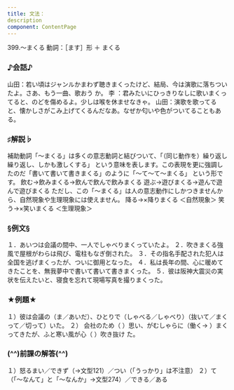 ```yaml
---
title: 文法：
description
component: ContentPage
---
```



399.～まくる
動詞：［ます］形 ＋ まくる
### ♪会話♪
山田：若い頃はジャンルかまわず聴きまくったけど、結局、今は演歌に落ちついたよ。さあ、もう一曲、歌おう か。
李 ：君みたいにひっきりなしに歌いまくってると、のどを傷めるよ。少しは喉を休ませなきゃ。 山田：演歌を歌ってると、懐かしさがこみ上げてくるんだなあ。なぜか匂いや色がついてることもある。
### ♯解説♭
補助動詞「～まくる」は多くの意志動詞と結びついて、「（同じ動作を）繰り返し繰り返し、しかも激しくする」 という意味を表します。この表現を更に強調したのだ「書いて書いて書きまくる」のように「～て～て～まくる」 という形です。
飲む→飲みまくる→飲んで飲んで飲みまくる 遊ぶ→遊びまくる→遊んで遊んで遊びまくる
ただし、この「～まくる」は人の意志動作にしかつきませんから、自然現象や生理現象には使えません。 降る→×降りまくる ＜自然現象＞ 笑う→×笑いまくる ＜生理現象＞
### §例文§
１．あいつは会議の間中、一人でしゃべりまくっていたよ。
２．吹きまくる強風で屋根がわらは飛び、電柱もなぎ倒された。
３．その指名手配された犯人は全国を逃げまくったが、ついに御用となった。
４．私は長年の間、心に暖めてきたことを、無我夢中で書いて書いて書きまくった。
５．彼は阪神大震災の実状を伝えたいと、寝食を忘れて現場写真を撮りまくった。
### ★例題★
１）彼は会議の（ま／あいだ）、ひとりで（しゃべる／しゃべり）（抜いて／まくって／切って）いた。
２） 会社のため（ ）思い、がむしゃらに（働く→ ）まくってきたが、ふと寒い風が心（ ）吹き抜け
た。      
### (^^)前課の解答(^^)
１）怒るまい／できず（→文型121）／つい（「うっかり」は不注意）
２）て（「～なんて」と「～なんか」→文型274）／できる／ある
